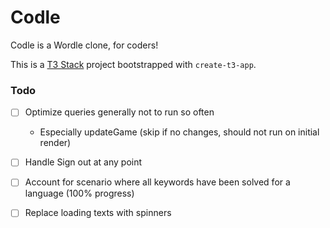 # Codle

Codle is a Wordle clone, for coders!

This is a [T3 Stack](https://create.t3.gg/) project bootstrapped with `create-t3-app`.


### Todo

- [ ] Optimize queries generally not to run so often
  + Especially updateGame (skip if no changes, should not run on initial render)
- [ ] Handle Sign out at any point
- [ ] Account for scenario where all keywords have been solved for a language (100% progress)
- [ ] Replace loading texts with spinners

